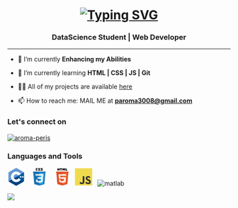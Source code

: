 <h1 align="center"><a href="https://git.io/typing-svg"><img src="https://readme-typing-svg.demolab.com?font=Righteous+&size=35&duration=4000&pause=1000&center=true&vCenter=true&multiline=true&repeat=false&random=false&width=500&height=70&lines=Hello+%F0%9F%91%8B%2C+I'm+Aroma" alt="Typing SVG" /></a>
<h3 align="center">DataScience Student | Web Developer</h3>
<hr>
  
- 🔭 I’m currently **Enhancing my Abilities**

- 🌱 I’m currently learning **HTML | CSS | JS | Git**

- 👨‍💻 All of my projects are available [here](https://github.com/aromaperis)

- 📫 How to reach me: MAIL ME at **paroma3008@gmail.com**

<h3 align="left">Let's connect on </h3>
<p align="left">
<a href="https://linkedin.com/in/aroma-peris" target="blank"><img align="center" src="https://raw.githubusercontent.com/rahuldkjain/github-profile-readme-generator/master/src/images/icons/Social/linked-in-alt.svg" alt="aroma-peris" height="30" width="40" /></a>
</p>

<h3 align="left">Languages and Tools</h3><p align="left">  <img src="https://raw.githubusercontent.com/devicons/devicon/master/icons/cplusplus/cplusplus-original.svg" alt="cplusplus" width="40" height="40"/> &nbsp <img src="https://raw.githubusercontent.com/devicons/devicon/master/icons/css3/css3-original-wordmark.svg" alt="css3" width="40" height="40"/> &nbsp <img src="https://raw.githubusercontent.com/devicons/devicon/master/icons/html5/html5-original-wordmark.svg" alt="html5" width="40" height="40"/>&nbsp <img src="https://raw.githubusercontent.com/devicons/devicon/master/icons/javascript/javascript-original.svg" alt="javascript" width="40" height="40"/> &nbsp  <img src="https://upload.wikimedia.org/wikipedia/commons/2/21/Matlab_Logo.png" alt="matlab" width="40" height="40"/> </p>

![](https://github-readme-stats.vercel.app/api/top-langs/?username=aromaperis&theme=nightowl&hide_border=false&include_all_commits=false&count_private=false&layout=compact)




<!-- Proudly created with GPRM ( https://gprm.itsvg.in ) -->
